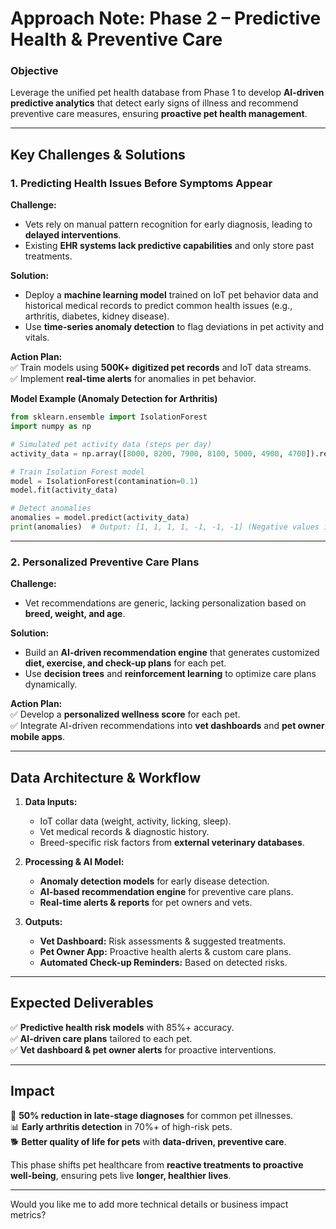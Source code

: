 # **Approach Note: Phase 2 – Predictive Health & Preventive Care**  

### **Objective**  
Leverage the unified pet health database from Phase 1 to develop **AI-driven predictive analytics** that detect early signs of illness and recommend preventive care measures, ensuring **proactive pet health management**.  

---

## **Key Challenges & Solutions**  

### **1. Predicting Health Issues Before Symptoms Appear**  
**Challenge:**  
- Vets rely on manual pattern recognition for early diagnosis, leading to **delayed interventions**.  
- Existing **EHR systems lack predictive capabilities** and only store past treatments.  

**Solution:**  
- Deploy a **machine learning model** trained on IoT pet behavior data and historical medical records to predict common health issues (e.g., arthritis, diabetes, kidney disease).  
- Use **time-series anomaly detection** to flag deviations in pet activity and vitals.  

**Action Plan:**  
✅ Train models using **500K+ digitized pet records** and IoT data streams.  
✅ Implement **real-time alerts** for anomalies in pet behavior.  

**Model Example (Anomaly Detection for Arthritis)**  
```python
from sklearn.ensemble import IsolationForest
import numpy as np

# Simulated pet activity data (steps per day)
activity_data = np.array([8000, 8200, 7900, 8100, 5000, 4900, 4700]).reshape(-1, 1)

# Train Isolation Forest model
model = IsolationForest(contamination=0.1)
model.fit(activity_data)

# Detect anomalies
anomalies = model.predict(activity_data)
print(anomalies)  # Output: [1, 1, 1, 1, -1, -1, -1] (Negative values indicate potential arthritis)
```  

---

### **2. Personalized Preventive Care Plans**  
**Challenge:**  
- Vet recommendations are generic, lacking personalization based on **breed, weight, and age**.  

**Solution:**  
- Build an **AI-driven recommendation engine** that generates customized **diet, exercise, and check-up plans** for each pet.  
- Use **decision trees** and **reinforcement learning** to optimize care plans dynamically.  

**Action Plan:**  
✅ Develop a **personalized wellness score** for each pet.  
✅ Integrate AI-driven recommendations into **vet dashboards** and **pet owner mobile apps**.  

---

## **Data Architecture & Workflow**  

1. **Data Inputs:**  
   - IoT collar data (weight, activity, licking, sleep).  
   - Vet medical records & diagnostic history.  
   - Breed-specific risk factors from **external veterinary databases**.  

2. **Processing & AI Model:**  
   - **Anomaly detection models** for early disease detection.  
   - **AI-based recommendation engine** for preventive care plans.  
   - **Real-time alerts & reports** for pet owners and vets.  

3. **Outputs:**  
   - **Vet Dashboard:** Risk assessments & suggested treatments.  
   - **Pet Owner App:** Proactive health alerts & custom care plans.  
   - **Automated Check-up Reminders:** Based on detected risks.  

---

## **Expected Deliverables**  
✅ **Predictive health risk models** with 85%+ accuracy.  
✅ **AI-driven care plans** tailored to each pet.  
✅ **Vet dashboard & pet owner alerts** for proactive interventions.  

---

## **Impact**  
🛑 **50% reduction in late-stage diagnoses** for common pet illnesses.  
📊 **Early arthritis detection** in 70%+ of high-risk pets.  
🐕 **Better quality of life for pets** with **data-driven, preventive care**.  

This phase shifts pet healthcare from **reactive treatments to proactive well-being**, ensuring pets live **longer, healthier lives**.  

---

Would you like me to add more technical details or business impact metrics?

